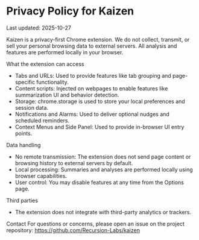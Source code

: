 # Privacy Policy for Kaizen

Last updated: 2025-10-27

Kaizen is a privacy-first Chrome extension. We do not collect, transmit, or sell your personal browsing data to external servers. All analysis and features are performed locally in your browser.

What the extension can access
- Tabs and URLs: Used to provide features like tab grouping and page-specific functionality.
- Content scripts: Injected on webpages to enable features like summarization UI and behavior detection.
- Storage: chrome.storage is used to store your local preferences and session data.
- Notifications and Alarms: Used to deliver optional nudges and scheduled reminders.
- Context Menus and Side Panel: Used to provide in-browser UI entry points.

Data handling
- No remote transmission: The extension does not send page content or browsing history to external servers by default.
- Local processing: Summaries and analyses are performed locally using browser capabilities.
- User control: You may disable features at any time from the Options page.

Third parties
- The extension does not integrate with third-party analytics or trackers.

Contact
For questions or concerns, please open an issue on the project repository: https://github.com/Recursion-Labs/kaizen
